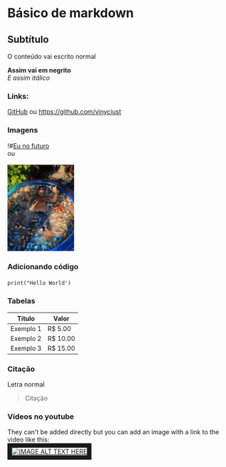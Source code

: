# Básico de markdown
## Subtítulo


O conteúdo vai escrito normal

**Assim vai em negrito**<br>
*E assim itálico*

### Links:

[GitHub](https://github.com/vinyciust)
ou
<https://github.com/vinyciust><br>

### Imagens


!#[Eu no futuro](https://pbs.twimg.com/media/FL-V6LJWUAA8YKe?format=jpg&name=large)<br>
ou <br>
<br>
<img src="eu no futuro.jpg" alt="eu no futuro" style="width:150px;"/>

### Adicionando código

`print("Hello World')`

### Tabelas

Título | Valor
--- | ---
Exemplo 1 | R$ 5.00
Exemplo 2 | R$ 10.00
Exemplo 3 | R$ 15.00

### Citação

Letra normal
>Citação

### Vídeos no youtube

They can't be added directly but you can add an image with a link to the video like this: 
<br>
<a href="https://www.youtube.com/watch?v=Dd8EtqVGFR0
" target="_blank"><img src="https://i.ytimg.com/an_webp/Dd8EtqVGFR0/mqdefault_6s.webp?du=3000&sqp=CKPCy5AG&rs=AOn4CLBLLwtY9h0b264lt3WiOctsZQsWmQ" 
alt="IMAGE ALT TEXT HERE" width="240" height="180" border="10" /></a>

